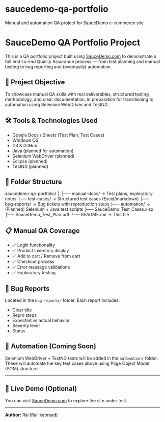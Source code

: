 # saucedemo-qa-portfolio
Manual and automation QA project for SauceDemo e-commerce site
# SauceDemo QA Portfolio Project

This is a QA portfolio project built using [SauceDemo.com](https://www.saucedemo.com/) to demonstrate a full end-to-end Quality Assurance process — from test planning and manual testing to bug reporting and (eventually) automation.

## 🧪 Project Objective

To showcase manual QA skills with real deliverables, structured testing methodology, and clear documentation, in preparation for transitioning to automation using Selenium WebDriver and TestNG.

## 🛠️ Tools & Technologies Used

- Google Docs / Sheets (Test Plan, Test Cases)
- Windows OS
- Git & GitHub
- Java (planned for automation)
- Selenium WebDriver (planned)
- Eclipse (planned)
- TestNG (planned)

## 📂 Folder Structure
saucedemo-qa-portfolio/
│
├── manual-docs/ → Test plans, exploratory notes
├── test-cases/ → Structured test cases (Excel/markdown)
├── bug-reports/ → Bug tickets with reproduction steps
├── automation/ → (Planned) Selenium + Java test scripts
├── SauceDemo_Test_Cases.xlsx
├── SauceDemo_Test_Plan.pdf
└── README.md → This file


## 📋 Manual QA Coverage

- ✅ Login functionality
- ✅ Product inventory display
- ✅ Add to cart / Remove from cart
- ✅ Checkout process
- ✅ Error message validations
- ✅ Exploratory testing

## 🐞 Bug Reports

Located in the `bug-reports/` folder. Each report includes:
- Clear title
- Repro steps
- Expected vs actual behavior
- Severity level
- Status

## 🚀 Automation (Coming Soon)

Selenium WebDriver + TestNG tests will be added in the `automation/` folder. These will automate the key test cases above using Page Object Model (POM) structure.

---

## 🔗 Live Demo (Optional)
You can visit [SauceDemo.com](https://www.saucedemo.com/) to explore the site under test.

---

**Author:** Rai (Railikebread)  
